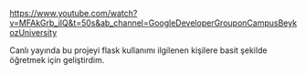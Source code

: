 https://www.youtube.com/watch?v=MFAkGrb_iIQ&t=50s&ab_channel=GoogleDeveloperGrouponCampusBeykozUniversity

Canlı yayında bu projeyi flask kullanımı ilgilenen kişilere basit şekilde öğretmek için geliştirdim.
